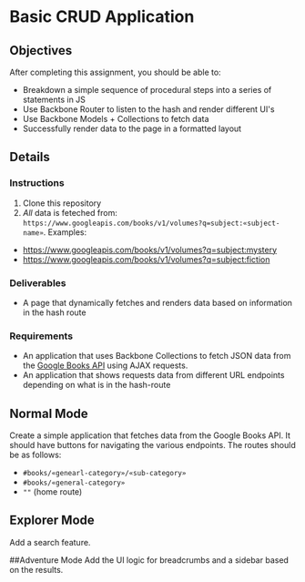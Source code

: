 # Basic CRUD Application

## Objectives

After completing this assignment, you should be able to:

* Breakdown a simple sequence of procedural steps into a series of statements in JS
* Use Backbone Router to listen to the hash and render different UI's
* Use Backbone Models + Collections to fetch data
* Successfully render data to the page in a formatted layout


## Details

### Instructions
1. Clone this repository
2. *All* data is feteched from: `https://www.googleapis.com/books/v1/volumes?q=subject:«subject-name»`. Examples:
  - https://www.googleapis.com/books/v1/volumes?q=subject:mystery
  - https://www.googleapis.com/books/v1/volumes?q=subject:fiction

### Deliverables
* A page that dynamically fetches and renders data based on information in the hash route

### Requirements

* An application that uses Backbone Collections to fetch JSON data from the [Google Books API](https://developers.google.com/books/docs/v1/using) using AJAX requests.
* An application that shows requests data from different URL endpoints depending on what is in the hash-route

## Normal Mode

Create a simple application that fetches data from the Google Books API. It should have buttons for navigating the various endpoints. The routes should be as follows:
  - `#books/«genearl-category»/«sub-category»`
  - `#books/«general-category»`
  - `""` (home route)

## Explorer Mode
Add a search feature.

##Adventure Mode
Add the UI logic for breadcrumbs and a sidebar based on the results.

